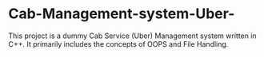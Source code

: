 # Cab-Management-system-Uber-
This project is a dummy Cab Service (Uber) Management system written in C++. It primarily includes the concepts of OOPS and File Handling.
